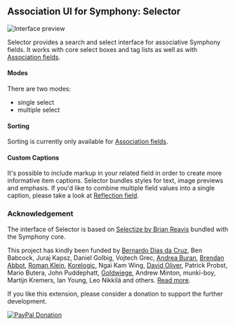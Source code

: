 ## Association UI for Symphony: Selector

![Interface preview](https://cloud.githubusercontent.com/assets/25466/3174581/3520a7de-ebf3-11e3-9907-a0e4b77fce0b.png)

Selector provides a search and select interface for associative Symphony fields. It works with core select boxes and tag lists as well as with [Association fields](https://github.com/symphonists/association_field).

#### Modes

There are two modes:

- single select
- multiple select

#### Sorting

Sorting is currently only available for [Association fields](https://github.com/symphonists/association_field).

#### Custom Captions

It's possible to include markup in your related field in order to create more informative item captions. Selector bundles styles for text, image previews and emphasis. If you'd like to combine multiple field values into a single caption, please take a look at [Reflection field](https://github.com/symphonists/reflectionfield).

### Acknowledgement

The interface of Selector is based on [Selectize by Brian Reavis](https://github.com/brianreavis/selectize.js) bundled with the Symphony core.

This project has kindly been funded by [Bernardo Dias da Cruz](http://bernardodiasdacruz.com/), Ben Babcock, Juraj Kapsz, Daniel Golbig, Vojtech Grec, [Andrea Buran](http://www.andreaburan.com/), [Brendan Abbot](http://bloodbone.ws/), [Roman Klein](http://romanklein.com), [Korelogic](http://korelogic.co.uk/), Ngai Kam Wing, [David Oliver](http://doliver.co.uk/), Patrick Probst, Mario Butera, John Puddephatt, [Goldwiege](http://www.goldwiege.de/), Andrew Minton, munki-boy, Martijn Kremers, Ian Young, Leo Nikkilä and others. [Read more](http://www.getsymphony.com/discuss/thread/106489/). 

If you like this extension, please consider a donation to support the further development.

[![PayPal Donation](https://www.paypalobjects.com/en_US/i/btn/btn_donate_LG.gif)](https://www.paypal.com/cgi-bin/webscr?cmd=_s-xclick&hosted_button_id=YAVPERDXP89TC)
